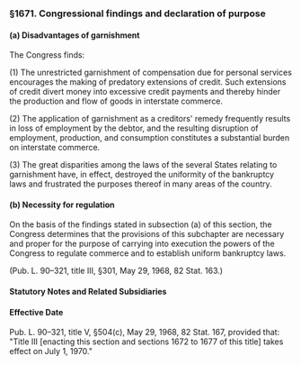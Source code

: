 ### §1671. Congressional findings and declaration of purpose ###

#### (a) Disadvantages of garnishment ####

The Congress finds:

(1) The unrestricted garnishment of compensation due for personal services encourages the making of predatory extensions of credit. Such extensions of credit divert money into excessive credit payments and thereby hinder the production and flow of goods in interstate commerce.

(2) The application of garnishment as a creditors' remedy frequently results in loss of employment by the debtor, and the resulting disruption of employment, production, and consumption constitutes a substantial burden on interstate commerce.

(3) The great disparities among the laws of the several States relating to garnishment have, in effect, destroyed the uniformity of the bankruptcy laws and frustrated the purposes thereof in many areas of the country.

#### (b) Necessity for regulation ####

On the basis of the findings stated in subsection (a) of this section, the Congress determines that the provisions of this subchapter are necessary and proper for the purpose of carrying into execution the powers of the Congress to regulate commerce and to establish uniform bankruptcy laws.

(Pub. L. 90–321, title III, §301, May 29, 1968, 82 Stat. 163.)

#### **Statutory Notes and Related Subsidiaries** ####

#### Effective Date ####

Pub. L. 90–321, title V, §504(c), May 29, 1968, 82 Stat. 167, provided that: "Title III [enacting this section and sections 1672 to 1677 of this title] takes effect on July 1, 1970."